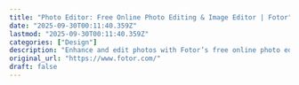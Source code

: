```yaml
---
title: "Photo Editor: Free Online Photo Editing & Image Editor | Fotor"
date: "2025-09-30T00:11:40.359Z"
lastmod: "2025-09-30T00:11:40.359Z"
categories: ["Design"]
description: "Enhance and edit photos with Fotor’s free online photo editor. Crop, add text & effects, retouch images, and more using powerful photo editing tools."
original_url: "https://www.fotor.com/"
draft: false
---
```

